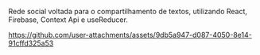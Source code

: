 Rede social voltada para o compartilhamento de textos, utilizando React, Firebase, Context Api e useReducer. 

https://github.com/user-attachments/assets/9db5a947-d087-4050-8e14-91cffd325a53

